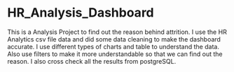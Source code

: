 # HR_Analysis_Dashboard
This is a Analysis Project to find out the reason behind attrition. I use the HR Analytics csv file data and did some data cleaning to make the dashboard accurate. I use different types of charts and table to understand the data. Also use filters to make it more understandable so that we can find out the reason. I also cross check all the results from postgreSQL.
